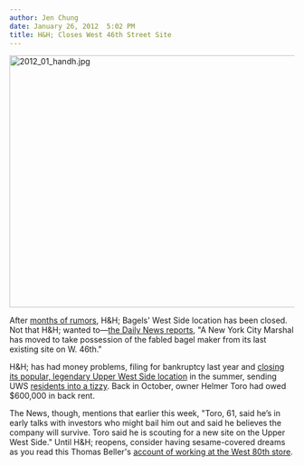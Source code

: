 ```yaml
---
author: Jen Chung
date: January 26, 2012  5:02 PM
title: H&H; Closes West 46th Street Site
---
```


<p><span class="mt-enclosure mt-enclosure-image" style="display: inline;"> <img alt="2012_01_handh.jpg" src="https://web.archive.org/web/20120517131654im_/http://gothamist.com/attachments/jen/2012_01_handh.jpg" width="640" height="445" class="image-none"> </span></p>

<p>After <a href="https://web.archive.org/web/20120517131654/http://gothamist.com/2011/10/26/hh_bagels_on_verge_of_extinction_as.php">months of rumors</a>, H&amp;H; Bagels&apos; West Side location has been closed.  Not that H&amp;H; wanted to&#x2014;<a href="https://web.archive.org/web/20120517131654/http://www.nydailynews.com/news/exclusive-legendary-bagel-maker-h-h-bagel-closes-w-46th-st-site-landlord-takes-possession-article-1.1012392">the Daily News reports</a>, &quot;A New York City Marshal has moved to take possession of the fabled bagel maker from its last existing site on W. 46th.&quot;</p>

<p>H&amp;H; has had money problems, filing for bankruptcy last year and <a href="https://web.archive.org/web/20120517131654/http://gothamist.com/2011/06/21/bagel_crisis_h_h_bagels_closing_tom.php">closing its popular, legendary Upper West Side location</a> in the summer, sending UWS <a href="https://web.archive.org/web/20120517131654/http://gothamist.com/2011/06/22/hh_bagels_closing_day.php">residents into a tizzy</a>.  Back in October, owner Helmer Toro had owed $600,000 in back rent.  </p>

<p>The News, though, mentions that earlier this week, &quot;Toro, 61, said he&#x2019;s in early talks with investors who might bail him out and said he believes the company will survive. Toro said he is scouting for a new site on the Upper West Side.&quot; Until H&amp;H; reopens, consider having sesame-covered dreams as you read this Thomas Beller&apos;s <a href="https://web.archive.org/web/20120517131654/http://mrbellersneighborhood.com/2004/03/portrait-of-the-bagel-as-a-young-man">account of working at the West 80th store</a>.</p>